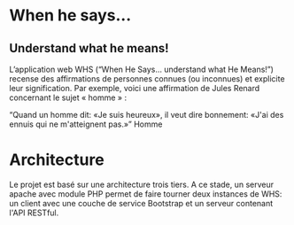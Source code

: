 # When he says... 
## Understand what he means!

L’application web WHS (“When He Says… understand what He Means!”) recense des affirmations de
personnes connues (ou inconnues) et explicite leur signification. Par exemple, voici une affirmation de
Jules Renard concernant le sujet « homme » :

“Quand un homme dit: «Je suis heureux», il veut dire bonnement: «J'ai des ennuis qui ne
m'atteignent pas.»” Homme

# Architecture

Le projet est basé sur une architecture trois tiers. A ce stade, un serveur apache avec module PHP permet de faire tourner deux instances de WHS: un client avec une couche de service Bootstrap et un serveur contenant l'API RESTful.
